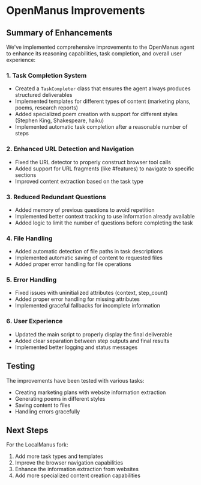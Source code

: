 # OpenManus Improvements

## Summary of Enhancements

We've implemented comprehensive improvements to the OpenManus agent to enhance its reasoning capabilities, task completion, and overall user experience:

### 1. Task Completion System
- Created a `TaskCompleter` class that ensures the agent always produces structured deliverables
- Implemented templates for different types of content (marketing plans, poems, research reports)
- Added specialized poem creation with support for different styles (Stephen King, Shakespeare, haiku)
- Implemented automatic task completion after a reasonable number of steps

### 2. Enhanced URL Detection and Navigation
- Fixed the URL detector to properly construct browser tool calls
- Added support for URL fragments (like #features) to navigate to specific sections
- Improved content extraction based on the task type

### 3. Reduced Redundant Questions
- Added memory of previous questions to avoid repetition
- Implemented better context tracking to use information already available
- Added logic to limit the number of questions before completing the task

### 4. File Handling
- Added automatic detection of file paths in task descriptions
- Implemented automatic saving of content to requested files
- Added proper error handling for file operations

### 5. Error Handling
- Fixed issues with uninitialized attributes (context, step_count)
- Added proper error handling for missing attributes
- Implemented graceful fallbacks for incomplete information

### 6. User Experience
- Updated the main script to properly display the final deliverable
- Added clear separation between step outputs and final results
- Implemented better logging and status messages

## Testing

The improvements have been tested with various tasks:
- Creating marketing plans with website information extraction
- Generating poems in different styles
- Saving content to files
- Handling errors gracefully

## Next Steps

For the LocalManus fork:
1. Add more task types and templates
2. Improve the browser navigation capabilities
3. Enhance the information extraction from websites
4. Add more specialized content creation capabilities
